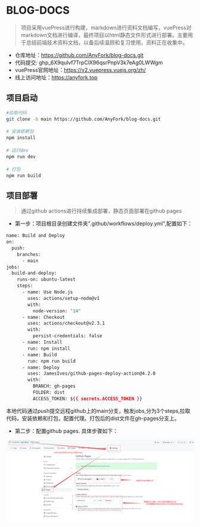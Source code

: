 # BLOG-DOCS
> 项目采用vuePress进行构建，markdown进行资料文档编写，vuePress对markdown文档进行编译，最终项目以html静态文件形式进行部署。主要用于总结前端技术资料文档，以备后续温顾和复习使用，资料正在收集中。

* 仓库地址：https://github.com/AnyFork/blog-docs.git
* 代码提交: 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
* vuePress官网地址：https://v2.vuepress.vuejs.org/zh/
* 线上访问地址：https://anyfork.top

## 项目启动
```bash
#拉取代码
git clone -b main https://github.com/AnyFork/blog-docs.git

# 安装依赖包
npm install

# 运行dev
npm run dev

# 打包
npm run build
```
## 项目部署
> 通过github actions进行持续集成部署，静态页面部署在github pages

* 第一步：项目根目录创建文件夹".github/workflows/deploy.yml",配置如下：
```bash
name: Build and Deploy
on:
  push:
    branches:
      - main
jobs:
  build-and-deploy:
    runs-on: ubuntu-latest
    steps:
      - name: Use Node.js
        uses: actions/setup-node@v1
        with:
          node-version: "14"
      - name: Checkout
        uses: actions/checkout@v2.3.1
        with:
          persist-credentials: false     
      - name: Install
        run: npm install
      - name: Build
        run: npm run build
      - name: Deploy
        uses: JamesIves/github-pages-deploy-action@4.2.0
        with:
          BRANCH: gh-pages
          FOLDER: dist
          ACCESS_TOKEN: ${{ secrets.ACCESS_TOKEN }}
```
本地代码通过push提交远程github上的main分支，触发jobs,分为3个steps,拉取代码，安装依赖和打包，配置代理。打包后的dist文件在gh-pages分支上。
* 第二步：配置github pages. 具体步骤如下：

![avatar](./docs/.vuepress/public/setting.png)
